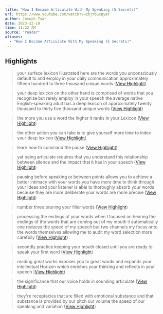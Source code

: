 ```yaml
---
title: "How I Became Articulate With My Speaking (5 Secrets)"
url: https://www.youtube.com/watch?v=zhjYbGcByaY
author: Joseph Tsar
date: 2023-12-10
time: 11:22 AM
source: "reader"
aliases:
  - "How I Became Articulate With My Speaking (5 Secrets)"
---
```

## Highlights
> your surface lexicon Illustrated here are the words you unconsciously default to and employ in your daily communication approximately fifteen hundred to three thousand unique words ([View Highlight](https://read.readwise.io/read/01h9x3mjynhnck1ebmkv93gdcg))

> your deep lexicon on the other hand is comprised of words that you recognize but rarely employ in your speech the average native English-speaking adult has a deep lexicon of approximately twenty thousand to thirty five thousand unique words ([View Highlight](https://read.readwise.io/read/01h9x3mta34df10bs2xd3432gv))

> the more you use a word the higher it ranks in your Lexicon ([View Highlight](https://read.readwise.io/read/01h9x3phesyq8xfhknra1p8jzb))

> the other action you can take is to give yourself more time to index your deep
> lexicon ([View Highlight](https://read.readwise.io/read/01h9x3rdfcfjde65jtp8ev1dbs))

> learn how to command the pause ([View Highlight](https://read.readwise.io/read/01h9x3tedzg2q65k2pdcncjh60))

> yet being articulate requires that you understand this relationship between silence and the impact that it has in your speech ([View Highlight](https://read.readwise.io/read/01h9x3v3xf90pv3p7zbtg15jbz))

> pausing before speaking or between points allows you to achieve a better intimacy with your words you have more time to think through your ideas and your listener is able to thoroughly absorb your words because they are more deliberate your words are more precise ([View Highlight](https://read.readwise.io/read/01h9x3z3zyjwm2j612r9e7w06b))

> number three pruning your filler words ([View Highlight](https://read.readwise.io/read/01h9x3zcf146ndnfb2v5m42kdp))

> processing the endings of your words when I focused on hearing the endings of
> the words that are coming out of my mouth it automatically one reduces the speed of my speech but two channels my focus onto the words themselves allowing me to audit my word selection more carefully ([View Highlight](https://read.readwise.io/read/01h9x42ca59tskfsfxr6z7var3))

> secondly practice keeping your mouth closed until you are ready to speak your first word ([View Highlight](https://read.readwise.io/read/01h9x42ndthrzt0gdan1hm7bbp))

> reading great works exposes you to great words and expands your intellectual Horizon which enriches your thinking and reflects in your speech ([View Highlight](https://read.readwise.io/read/01h9x44xg9zdqc5xy23f49jjjh))

> the significance that our voice holds in sounding articulate ([View Highlight](https://read.readwise.io/read/01h9x48k1f94zcvmb2mmt293t8))

> they're receptacles that are filled with emotional substance and that substance is provided by our pitch our volume the speed of our speaking and variation ([View Highlight](https://read.readwise.io/read/01h9x48z6ppkh0j0sznm2kqht7))

